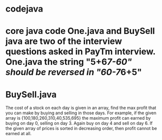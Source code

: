 # codejava
core java code
One.java and BuySell java are two of the interview questions asked in PayTm interview.
One.java
the string "5+6*7-60" should be reversed in "60-7*6+5"
========

BuySell.java
===================
The cost of a stock on each day is given in an array, find the max profit that you can make by buying and selling in those days.
For example, if the given array is {100,180,260,310,40,535,695} the maximum profit can earned by buying on day 0, selling on day 3. 
Again buy on day 4 and sell on day 6. If the given array of prices is sorted in decreasing order, then profit cannot be earned at 
all.
